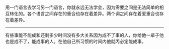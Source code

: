 用一门语言去学习另一门语言，你就永远无法学会，因为需要之间是无法简单的相互转化的。各个语言之间存在的重合也存在着差异。两个词之间存在着爱重合也存在着差异。
___
有些事能不能成和还剩多少时间没有多大关系因为成不了事的人，你给他一辈子他也是成不了，能成事的人，在他自己所习惯的时间内他就丙必定能成事。